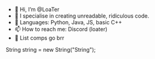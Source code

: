 - 👋 Hi, I’m @LoaTer
- 👀 I specialise in creating unreadable, ridiculous code.
- 🌱 Languages: Python, Java, JS, basic C++
- 📫 How to reach me: Discord (loater)
- 🐍 List comps go brr

String string = new String("String");
<!---
FALoater/FALoater is a ✨ special ✨ repository because its `README.md` (this file) appears on your GitHub profile.
You can click the Preview link to take a look at your changes.
--->
